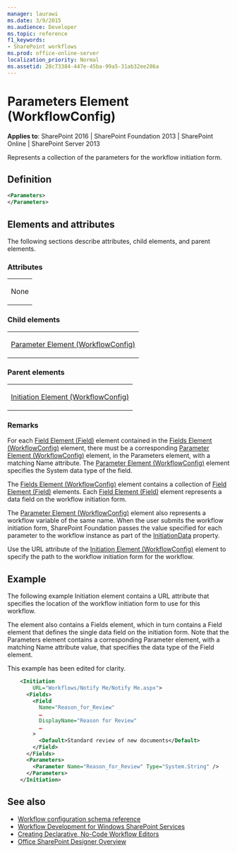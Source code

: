 ```yaml
---
manager: laurawi
ms.date: 3/9/2015
ms.audience: Developer
ms.topic: reference
f1_keywords:
- SharePoint workflows
ms.prod: office-online-server
localization_priority: Normal
ms.assetid: 28c73384-447e-45ba-99a5-31ab32ee286a
---
```


# Parameters Element (WorkflowConfig)

**Applies to**: SharePoint 2016 | SharePoint Foundation 2013 | SharePoint Online | SharePoint Server 2013

Represents a collection of the parameters for the workflow initiation form.

## Definition

```XML
<Parameters>
</Parameters>
```

## Elements and attributes

The following sections describe attributes, child elements, and parent elements.

### Attributes

<table>
<colgroup>
<col width="100%" />
</colgroup>
<tbody>
<tr class="odd">
<td align="left"><p>None</p></td>
</tr>
</tbody>
</table>

### Child elements

<table>
<colgroup>
<col width="100%" />
</colgroup>
<tbody>
<tr class="odd">
<td align="left"><p><span sdata="link"><a href="parameter-element-workflowconfig.md">Parameter Element (WorkflowConfig)</a></span></p></td>
</tr>
</tbody>
</table>

### Parent elements

<table>
<colgroup>
<col width="100%" />
</colgroup>
<tbody>
<tr class="odd">
<td align="left"><p><span sdata="link"><a href="initiation-element-workflowconfig.md">Initiation Element (WorkflowConfig)</a></span></p></td>
</tr>
</tbody>
</table>

### Remarks

For each [Field Element (Field)](field-element-field.md) element contained in the [Fields Element (WorkflowConfig)](fields-element-workflowconfig.md) element, there must be a corresponding [Parameter Element (WorkflowConfig)](parameter-element-workflowconfig.md) element, in the Parameters element, with a matching Name attribute. The [Parameter Element (WorkflowConfig)](parameter-element-workflowconfig.md) element specifies the System data type of the field.

The [Fields Element (WorkflowConfig)](fields-element-workflowconfig.md) element contains a collection of [Field Element (Field)](field-element-field.md) elements. Each
[Field Element (Field)](field-element-field.md) element represents a data field on the workflow initiation form.

The [Parameter Element (WorkflowConfig)](parameter-element-workflowconfig.md) element also represents a workflow variable of the same name. When the user submits the workflow initiation form, SharePoint Foundation passes the value specified for each parameter to the workflow instance as part of the [InitiationData](https://msdn.microsoft.com/en-us/library/office/microsoft.sharepoint.workflow.spworkflowactivationproperties.initiationdata.aspx) property.

Use the URL attribute of the [Initiation Element (WorkflowConfig)](initiation-element-workflowconfig.md) element to specify the path to the workflow initiation form for the workflow.

## Example

The following example Initiation element contains a URL attribute that specifies the location of the workflow initiation form to use for this workflow.

The element also contains a Fields element, which in turn contains a Field element that defines the single data field on the initiation form. Note that the Parameters element contains a corresponding Parameter element, with a matching Name attribute value, that specifies the data type of the Field element.

This example has been edited for clarity.

```XML
    <Initiation 
        URL="Workflows/Notify Me/Notify Me.aspx">
      <Fields>
        <Field 
          Name="Reason_for_Review" 
          …
          DisplayName="Reason for Review" 
          …
        >
          <Default>Standard review of new documents</Default>
        </Field>
      </Fields>
      <Parameters>
        <Parameter Name="Reason_for_Review" Type="System.String" />
      </Parameters>
    </Initiation>
```

## See also

- [Workflow configuration schema reference](workflow-configuration-schema-reference.md)
- [Workflow Development for Windows SharePoint Services](https://msdn.microsoft.com/en-us/library/office/ms414613.aspx)
- [Creating Declarative, No-Code Workflow Editors](https://msdn.microsoft.com/en-us/library/office/bb417436.aspx)
- [Office SharePoint Designer Overview](https://msdn.microsoft.com/en-us/library/office/ms454098.aspx)








